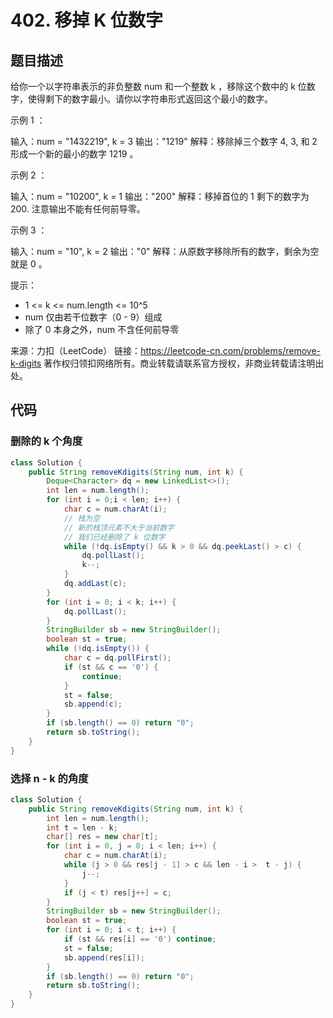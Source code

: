 # 402. 移掉 K 位数字

## 题目描述

给你一个以字符串表示的非负整数 num 和一个整数 k ，移除这个数中的 k 位数字，使得剩下的数字最小。请你以字符串形式返回这个最小的数字。
 

示例 1 ：

输入：num = "1432219", k = 3
输出："1219"
解释：移除掉三个数字 4, 3, 和 2 形成一个新的最小的数字 1219 。

示例 2 ：

输入：num = "10200", k = 1
输出："200"
解释：移掉首位的 1 剩下的数字为 200. 注意输出不能有任何前导零。

示例 3 ：

输入：num = "10", k = 2
输出："0"
解释：从原数字移除所有的数字，剩余为空就是 0 。

 

提示：

- 1 <= k <= num.length <= 10^5
- num 仅由若干位数字（0 - 9）组成
- 除了 0 本身之外，num 不含任何前导零

来源：力扣（LeetCode）
链接：https://leetcode-cn.com/problems/remove-k-digits
著作权归领扣网络所有。商业转载请联系官方授权，非商业转载请注明出处。

## 代码

### 删除的 k 个角度

```java
class Solution {
    public String removeKdigits(String num, int k) {
        Deque<Character> dq = new LinkedList<>();
        int len = num.length();
        for (int i = 0;i < len; i++) {
            char c = num.charAt(i);
            // 栈为空
            // 新的栈顶元素不大于当前数字
            // 我们已经删除了 k 位数字
            while (!dq.isEmpty() && k > 0 && dq.peekLast() > c) {
                dq.pollLast();
                k--;
            }
            dq.addLast(c);
        }
        for (int i = 0; i < k; i++) {
            dq.pollLast();
        }
        StringBuilder sb = new StringBuilder();
        boolean st = true;
        while (!dq.isEmpty()) {
            char c = dq.pollFirst();
            if (st && c == '0') {
                continue;
            }
            st = false;
            sb.append(c);
        }
        if (sb.length() == 0) return "0";
        return sb.toString(); 
    }
}
```

### 选择 n - k 的角度

```java
class Solution {
    public String removeKdigits(String num, int k) {
        int len = num.length();
        int t = len - k;
        char[] res = new char[t];
        for (int i = 0, j = 0; i < len; i++) {
            char c = num.charAt(i);
            while (j > 0 && res[j - 1] > c && len - i >  t - j) {
                j--;
            }
            if (j < t) res[j++] = c;
        }
        StringBuilder sb = new StringBuilder();
        boolean st = true;
        for (int i = 0; i < t; i++) {
            if (st && res[i] == '0') continue;
            st = false;
            sb.append(res[i]);
        }
        if (sb.length() == 0) return "0";
        return sb.toString();
    }
}
```